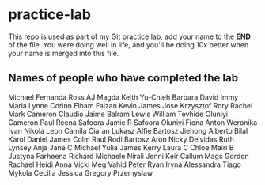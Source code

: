 # practice-lab

This repo is used as part of my Git practice lab, add your name to the **END** of the file. You were doing well in life, and you'll be doing 10x better when your name is merged into this file.

## Names of people who have completed the lab

Michael
Fernanda
Ross
AJ
Magda
Keith
Yu-Chieh
Barbara
David
Immy
Maria
Lynne
Corinn
Elham
Faizan
Kevin
James
Jose
Krzysztof
Rory
Rachel
Mark
Cameron
Claudio
Jaime
Balram
Lewis
William
Tevhide
Oluniyi
Cameron
Paul
Reena
Safoora
Jamie R
Safoora
Oluniyi
Fiona
Anton
Weronika
Ivan
Nikola
Leon
Camila
Ciaran
Lukasz
Alfie
Bartosz
Jiehong
Alberto
Bilal
Karol
Daniel
James
Colm
Raul
Rodi
Bartosz
Aron
Nicky
Deividas
Ruth
Lynsey
Anja
Jane C
Michael
Yulia
James
Kerry
Laura C
Chloe
Mairi B
Justyna
Farheena
Richard
Michaele
Nirali
Jenni
Keir
Callum
Mags
Gordon
Rachael
Heidi
Anna
Vicki
Meg
Vahid
Peter
Ryan
Iryna
Alessandra
Tiago
Mykola
Cecilia
Jessica
Gregory
Przemyslaw
